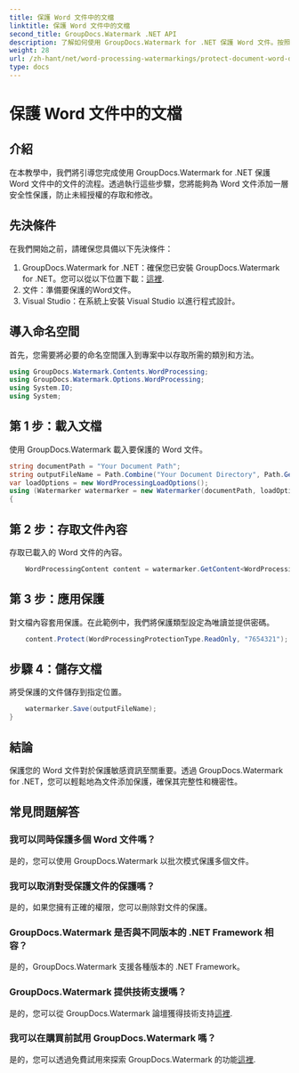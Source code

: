 ```yaml
---
title: 保護 Word 文件中的文檔
linktitle: 保護 Word 文件中的文檔
second_title: GroupDocs.Watermark .NET API
description: 了解如何使用 GroupDocs.Watermark for .NET 保護 Word 文件。按照我們的逐步教學輕鬆增強文件的安全性。
weight: 28
url: /zh-hant/net/word-processing-watermarkings/protect-document-word-docs/
type: docs
---
```

# 保護 Word 文件中的文檔

## 介紹
在本教學中，我們將引導您完成使用 GroupDocs.Watermark for .NET 保護 Word 文件中的文件的流程。透過執行這些步驟，您將能夠為 Word 文件添加一層安全性保護，防止未經授權的存取和修改。
## 先決條件
在我們開始之前，請確保您具備以下先決條件：
1.  GroupDocs.Watermark for .NET：確保您已安裝 GroupDocs.Watermark for .NET。您可以從以下位置下載：[這裡](https://releases.groupdocs.com/Watermark/net/).
2. 文件：準備要保護的Word文件。
3. Visual Studio：在系統上安裝 Visual Studio 以進行程式設計。

## 導入命名空間
首先，您需要將必要的命名空間匯入到專案中以存取所需的類別和方法。
```csharp
using GroupDocs.Watermark.Contents.WordProcessing;
using GroupDocs.Watermark.Options.WordProcessing;
using System.IO;
using System;
```
## 第 1 步：載入文檔
使用 GroupDocs.Watermark 載入要保護的 Word 文件。
```csharp
string documentPath = "Your Document Path";
string outputFileName = Path.Combine("Your Document Directory", Path.GetFileName(documentPath));
var loadOptions = new WordProcessingLoadOptions();
using (Watermarker watermarker = new Watermarker(documentPath, loadOptions))
{
```
## 第 2 步：存取文件內容
存取已載入的 Word 文件的內容。
```csharp
    WordProcessingContent content = watermarker.GetContent<WordProcessingContent>();
```
## 第 3 步：應用保護
對文檔內容套用保護。在此範例中，我們將保護類型設定為唯讀並提供密碼。
```csharp
    content.Protect(WordProcessingProtectionType.ReadOnly, "7654321");
```
## 步驟 4：儲存文檔
將受保護的文件儲存到指定位置。
```csharp
    watermarker.Save(outputFileName);
}
```

## 結論
保護您的 Word 文件對於保護敏感資訊至關重要。透過 GroupDocs.Watermark for .NET，您可以輕鬆地為文件添加保護，確保其完整性和機密性。
## 常見問題解答
### 我可以同時保護多個 Word 文件嗎？
是的，您可以使用 GroupDocs.Watermark 以批次模式保護多個文件。
### 我可以取消對受保護文件的保護嗎？
是的，如果您擁有正確的權限，您可以刪除對文件的保護。
### GroupDocs.Watermark 是否與不同版本的 .NET Framework 相容？
是的，GroupDocs.Watermark 支援各種版本的 .NET Framework。
### GroupDocs.Watermark 提供技術支援嗎？
是的，您可以從 GroupDocs.Watermark 論壇獲得技術支持[這裡](https://forum.groupdocs.com/c/watermark/19).
### 我可以在購買前試用 GroupDocs.Watermark 嗎？
是的，您可以透過免費試用來探索 GroupDocs.Watermark 的功能[這裡](https://releases.groupdocs.com/).